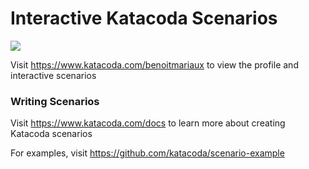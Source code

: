 # Interactive Katacoda Scenarios

[![](http://shields.katacoda.com/katacoda/benoitmariaux/count.svg)](https://www.katacoda.com/benoitmariaux "Get your profile on Katacoda.com")

Visit https://www.katacoda.com/benoitmariaux to view the profile and interactive scenarios

### Writing Scenarios
Visit https://www.katacoda.com/docs to learn more about creating Katacoda scenarios

For examples, visit https://github.com/katacoda/scenario-example
